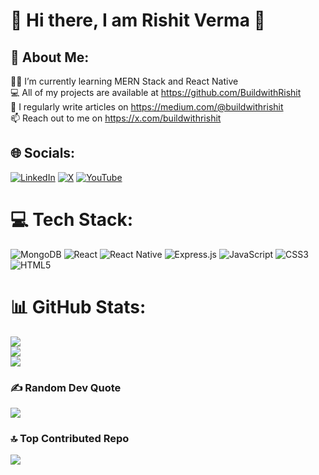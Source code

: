 # 💫 Hi there, I am Rishit Verma 👋

## 👨 About Me:
 🧑‍💻 I’m currently learning MERN Stack and React Native<br> 💻 All of my projects are available at https://github.com/BuildwithRishit<br> 📝 I regularly write articles on https://medium.com/@buildwithrishit<br> 📫 Reach out to me on https://x.com/buildwithrishit


## 🌐 Socials:
[![LinkedIn](https://img.shields.io/badge/LinkedIn-%230077B5.svg?logo=linkedin&logoColor=white)](https://linkedin.com/in/rishitverma) [![X](https://img.shields.io/badge/X-black.svg?logo=X&logoColor=white)](https://x.com/@buildwithrishit) [![YouTube](https://img.shields.io/badge/YouTube-%23FF0000.svg?logo=YouTube&logoColor=white)](https://youtube.com/@buildwithrishit) 

# 💻 Tech Stack:
![MongoDB](https://img.shields.io/badge/MongoDB-%234ea94b.svg?style=for-the-badge&logo=mongodb&logoColor=white) ![React](https://img.shields.io/badge/react-%2320232a.svg?style=for-the-badge&logo=react&logoColor=%2361DAFB) ![React Native](https://img.shields.io/badge/react_native-%2320232a.svg?style=for-the-badge&logo=react&logoColor=%2361DAFB) ![Express.js](https://img.shields.io/badge/express.js-%23404d59.svg?style=for-the-badge&logo=express&logoColor=%2361DAFB) ![JavaScript](https://img.shields.io/badge/javascript-%23323330.svg?style=for-the-badge&logo=javascript&logoColor=%23F7DF1E) ![CSS3](https://img.shields.io/badge/css3-%231572B6.svg?style=for-the-badge&logo=css3&logoColor=white) ![HTML5](https://img.shields.io/badge/html5-%23E34F26.svg?style=for-the-badge&logo=html5&logoColor=white)
# 📊 GitHub Stats:
![](https://github-readme-stats.vercel.app/api?username=BuildwithRishit&theme=dark&hide_border=false&include_all_commits=false&count_private=false)<br/>
![](https://nirzak-streak-stats.vercel.app/?user=BuildwithRishit&theme=dark&hide_border=false)<br/>
![](https://github-readme-stats.vercel.app/api/top-langs/?username=BuildwithRishit&theme=dark&hide_border=false&include_all_commits=false&count_private=false&layout=compact)

### ✍️ Random Dev Quote
![](https://quotes-github-readme.vercel.app/api?type=horizontal&theme=radical)

### 🔝 Top Contributed Repo
![](https://github-contributor-stats.vercel.app/api?username=BuildwithRishit&limit=5&theme=dark&combine_all_yearly_contributions=true)

<!-- Proudly created with GPRM ( https://gprm.itsvg.in ) -->
